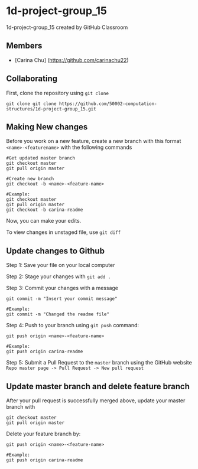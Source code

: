 # 1d-project-group_15

1d-project-group_15 created by GitHub Classroom

## Members

- [Carina Chu] (https://github.com/carinachu22)

## Collaborating

First, clone the repository using `git clone`   
```
git clone git clone https://github.com/50002-computation-structures/1d-project-group_15.git  
```

## Making New changes

Before you work on a new feature, create a new branch with this format `<name>-<featurename>` with the following commands

```
#Get updated master branch
git checkout master
git pull origin master

#Create new branch
git checkout -b <name>-<feature-name>

#Example:
git checkout master
git pull origin master
git checkout -b carina-readme

```

Now, you can make your edits.

To view changes in unstaged file, use `git diff`

## Update changes to Github

Step 1: Save your file on your local computer

Step 2: Stage your changes with `git add .`

Step 3: Commit your changes with a message

```
git commit -m "Insert your commit message"

#Example:
git commit -m "Changed the readme file"

```

Step 4: Push to your branch using `git push` command:

```
git push origin <name>-<feature-name>

#Example:
git push origin carina-readme

```

Step 5: Submit a Pull Request to the `master` branch using the GitHub website `Repo master page -> Pull Request -> New pull request`

## Update master branch and delete feature branch

After your pull request is successfully merged above, update your master branch with

```
git checkout master
git pull origin master

```

Delete your feature branch by:

```
git push origin <name>-<feature-name>

#Example:
git push origin carina-readme

```
